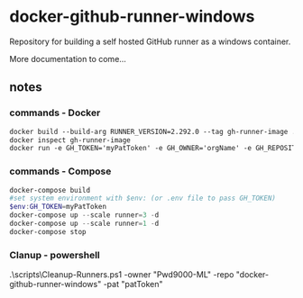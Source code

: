 # docker-github-runner-windows

Repository for building a self hosted GitHub runner as a windows container.

More documentation to come...

## notes

### commands - Docker

```txt
docker build --build-arg RUNNER_VERSION=2.292.0 --tag gh-runner-image .
docker inspect gh-runner-image
docker run -e GH_TOKEN='myPatToken' -e GH_OWNER='orgName' -e GH_REPOSITORY='repoName' -d gh-runner-image
```

### commands - Compose

```powershell
docker-compose build
#set system environment with $env: (or .env file to pass GH_TOKEN)
$env:GH_TOKEN=myPatToken
docker-compose up --scale runner=3 -d
docker-compose up --scale runner=1 -d
docker-compose stop
```

### Clanup - powershell
.\scripts\Cleanup-Runners.ps1 -owner "Pwd9000-ML" -repo "docker-github-runner-windows" -pat "patToken"